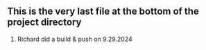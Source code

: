 ## This is the very last file at the bottom of the project directory

1. Richard did a build & push on 9.29.2024
